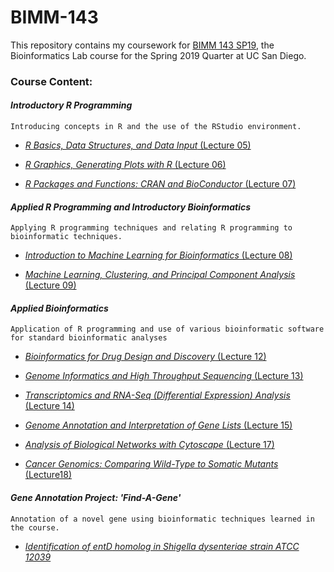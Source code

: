 # BIMM-143

This repository contains my coursework for [BIMM 143 SP19](https://bioboot.github.io/bimm143_S19/), the Bioinformatics Lab course for the Spring 2019 Quarter at UC San Diego.




### Course Content:

#### *Introductory R Programming*
    Introducing concepts in R and the use of the RStudio environment.

- [*R Basics, Data Structures, and Data Input* (Lecture 05)](https://github.com/matt-demelo/BIMM-143/tree/master/Lecture_05-DataVisualization)

- [*R Graphics, Generating Plots with R* (Lecture 06)](https://github.com/matt-demelo/BIMM-143/tree/master/Lecture_06-Functions)

- [*R Packages and Functions: CRAN and BioConductor* (Lecture 07)](https://github.com/matt-demelo/BIMM-143/tree/master/Lecture_07-Packages_and_Functions)




#### *Applied R Programming and Introductory Bioinformatics*
    Applying R programming techniques and relating R programming to bioinformatic techniques.

- [*Introduction to Machine Learning for Bioinformatics* (Lecture 08)](https://github.com/matt-demelo/BIMM-143/tree/master/Lecture_08-MachineLearning)

- [*Machine Learning, Clustering, and Principal Component Analysis* (Lecture 09)](https://github.com/matt-demelo/BIMM-143/tree/master/Lecture_09-PCA_and_Clustering)



#### *Applied Bioinformatics*
    Application of R programming and use of various bioinformatic software for standard bioinformatic analyses

- [*Bioinformatics for Drug Design and Discovery* (Lecture 12)](https://github.com/matt-demelo/BIMM-143/tree/master/Lecture_12-DrugDesign)

- [*Genome Informatics and High Throughput Sequencing* (Lecture 13)](https://github.com/matt-demelo/BIMM-143/tree/master/Lecture_13-GenomeInformatics)

- [*Transcriptomics and RNA-Seq (Differential Expression) Analysis* (Lecture 14)](https://github.com/matt-demelo/BIMM-143/tree/master/Lecture_14-RNASeqAnalysis)

- [*Genome Annotation and Interpretation of Gene Lists* (Lecture 15)](https://bioboot.github.io/bimm143_S19/lectures/#15)

- [*Analysis of Biological Networks with Cytoscape* (Lecture 17)](https://bioboot.github.io/bimm143_S19/lectures/#17)

- [*Cancer Genomics: Comparing Wild-Type to Somatic Mutants* (Lecture18)](https://github.com/matt-demelo/BIMM-143/tree/master/Lecture_18-CancerGenomics)



#### *Gene Annotation Project: 'Find-A-Gene'*
    Annotation of a novel gene using bioinformatic techniques learned in the course.
    
- [*Identification of *entD* homolog in *Shigella dysenteriae* strain ATCC 12039*](https://github.com/matt-demelo/BIMM-143/tree/master/Find_a_Gene)



